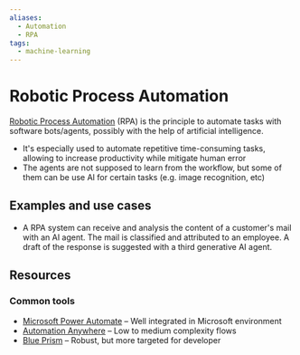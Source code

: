 ```yaml
---
aliases:
  - Automation
  - RPA
tags:
  - machine-learning
---
```


# Robotic Process Automation

[Robotic Process Automation](https://en.wikipedia.org/wiki/Robotic_process_automation#) (RPA) is the principle to automate tasks with software bots/agents, possibly with the help of artificial intelligence.

- It's especially used to automate repetitive time-consuming tasks, allowing to increase productivity while mitigate human error
- The agents are not supposed to learn from the workflow, but some of them can be use AI for certain tasks (e.g. image recognition, etc)

## Examples and use cases

- A RPA system can receive and analysis the content of a customer's mail with an AI agent. The mail is classified and attributed to an employee. A draft of the response is suggested with a third generative AI agent.

## Resources

### Common tools

- [Microsoft Power Automate](https://en.wikipedia.org/wiki/Microsoft_Power_Automate) – Well integrated in Microsoft environment
- [Automation Anywhere](https://en.wikipedia.org/wiki/Automation_Anywhere) – Low to medium complexity flows
- [Blue Prism](https://en.wikipedia.org/wiki/Blue_Prism) – Robust, but more targeted for developer